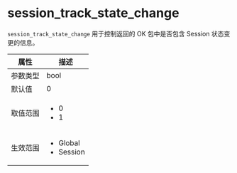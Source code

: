 session_track_state_change 
===============================================

`session_track_state_change` 用于控制返回的 OK 包中是否包含 Session 状态变更的信息。


| **属性** |                                                   **描述**                                                   |
|--------|------------------------------------------------------------------------------------------------------------|
| 参数类型   | bool                                                                                                       |
| 默认值    | 0                                                                                                          |
| 取值范围   | <ul><li>0</li><li>1</li></ul>               |
| 生效范围   | <ul><li>Global</li><li>Session</li></ul>   |


